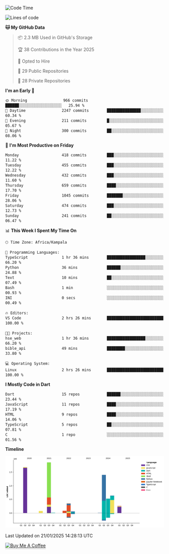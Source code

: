 <!--START_SECTION:waka-->
![Code Time](http://img.shields.io/badge/Code%20Time-943%20hrs%2052%20mins-blue)

![Lines of code](https://img.shields.io/badge/From%20Hello%20World%20I%27ve%20Written-6.9%20million%20lines%20of%20code-blue)

**🐱 My GitHub Data** 

> 📦 2.3 MB Used in GitHub's Storage 
 > 
> 🏆 38 Contributions in the Year 2025
 > 
> 💼 Opted to Hire
 > 
> 📜 29 Public Repositories 
 > 
> 🔑 28 Private Repositories 
 > 
**I'm an Early 🐤** 

```text
🌞 Morning                966 commits         ██████░░░░░░░░░░░░░░░░░░░   25.94 % 
🌆 Daytime                2247 commits        ███████████████░░░░░░░░░░   60.34 % 
🌃 Evening                211 commits         █░░░░░░░░░░░░░░░░░░░░░░░░   05.67 % 
🌙 Night                  300 commits         ██░░░░░░░░░░░░░░░░░░░░░░░   08.06 % 
```
📅 **I'm Most Productive on Friday** 

```text
Monday                   418 commits         ███░░░░░░░░░░░░░░░░░░░░░░   11.22 % 
Tuesday                  455 commits         ███░░░░░░░░░░░░░░░░░░░░░░   12.22 % 
Wednesday                432 commits         ███░░░░░░░░░░░░░░░░░░░░░░   11.60 % 
Thursday                 659 commits         ████░░░░░░░░░░░░░░░░░░░░░   17.70 % 
Friday                   1045 commits        ███████░░░░░░░░░░░░░░░░░░   28.06 % 
Saturday                 474 commits         ███░░░░░░░░░░░░░░░░░░░░░░   12.73 % 
Sunday                   241 commits         ██░░░░░░░░░░░░░░░░░░░░░░░   06.47 % 
```


📊 **This Week I Spent My Time On** 

```text
🕑︎ Time Zone: Africa/Kampala

💬 Programming Languages: 
TypeScript               1 hr 36 mins        █████████████████░░░░░░░░   66.20 % 
Python                   36 mins             ██████░░░░░░░░░░░░░░░░░░░   24.88 % 
Text                     10 mins             ██░░░░░░░░░░░░░░░░░░░░░░░   07.49 % 
Bash                     1 min               ░░░░░░░░░░░░░░░░░░░░░░░░░   00.93 % 
INI                      0 secs              ░░░░░░░░░░░░░░░░░░░░░░░░░   00.49 % 

🔥 Editors: 
VS Code                  2 hrs 26 mins       █████████████████████████   100.00 % 

🐱‍💻 Projects: 
hse_web                  1 hr 36 mins        █████████████████░░░░░░░░   66.20 % 
bible_api                49 mins             ████████░░░░░░░░░░░░░░░░░   33.80 % 

💻 Operating System: 
Linux                    2 hrs 26 mins       █████████████████████████   100.00 % 
```

**I Mostly Code in Dart** 

```text
Dart                     15 repos            ██████░░░░░░░░░░░░░░░░░░░   23.44 % 
JavaScript               11 repos            ████░░░░░░░░░░░░░░░░░░░░░   17.19 % 
HTML                     9 repos             ████░░░░░░░░░░░░░░░░░░░░░   14.06 % 
TypeScript               5 repos             ██░░░░░░░░░░░░░░░░░░░░░░░   07.81 % 
C                        1 repo              ░░░░░░░░░░░░░░░░░░░░░░░░░   01.56 % 
```



**Timeline**

![Lines of Code chart](https://raw.githubusercontent.com/drexhacker/drexhacker/main/assets/bar_graph.png)


 Last Updated on 21/01/2025 14:28:13 UTC
<!--END_SECTION:waka-->

<a href="https://www.buymeacoffee.com/drexsoftorg" target="_blank"><img src="https://www.buymeacoffee.com/assets/img/custom_images/orange_img.png" alt="Buy Me A Coffee" style="height: 41px !important;width: 174px !important;box-shadow: 0px 3px 2px 0px rgba(190, 190, 190, 0.5) !important;-webkit-box-shadow: 0px 3px 2px 0px rgba(190, 190, 190, 0.5) !important;" ></a>


<!---
drexhacker/drexhacker is a ✨ special ✨ repository because its `README.md` (this file) appears on your GitHub profile.
You can click the Preview link to take a look at your changes.
--->
